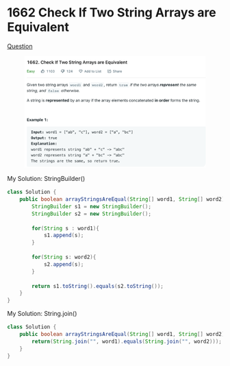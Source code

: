 # 1662 Check If Two String Arrays are Equivalent

[Question](https://leetcode.com/problems/check-if-two-string-arrays-are-equivalent/)

<figure><img src="../.gitbook/assets/image (2).png" alt=""><figcaption></figcaption></figure>



My Solution: StringBuilder()

```java
class Solution {
    public boolean arrayStringsAreEqual(String[] word1, String[] word2) {
        StringBuilder s1 = new StringBuilder();
        StringBuilder s2 = new StringBuilder();
        
        for(String s : word1){
            s1.append(s);
        }
        
        for(String s: word2){
            s2.append(s);
        }
        
        return s1.toString().equals(s2.toString());
    }
}
```



My Solution: String.join()

```java
class Solution {
    public boolean arrayStringsAreEqual(String[] word1, String[] word2) {
        return(String.join("", word1).equals(String.join("", word2)));
    }
}
```
